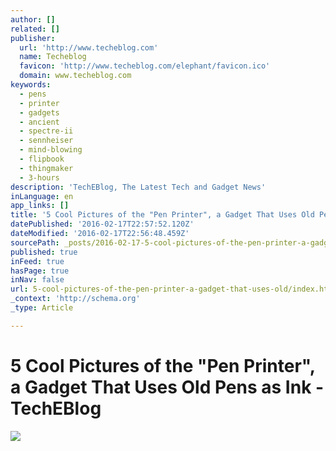 ```yaml
---
author: []
related: []
publisher:
  url: 'http://www.techeblog.com'
  name: Techeblog
  favicon: 'http://www.techeblog.com/elephant/favicon.ico'
  domain: www.techeblog.com
keywords:
  - pens
  - printer
  - gadgets
  - ancient
  - spectre-ii
  - sennheiser
  - mind-blowing
  - flipbook
  - thingmaker
  - 3-hours
description: 'TechEBlog, The Latest Tech and Gadget News'
inLanguage: en
app_links: []
title: '5 Cool Pictures of the "Pen Printer", a Gadget That Uses Old Pens as Ink - TechEBlog'
datePublished: '2016-02-17T22:57:52.120Z'
dateModified: '2016-02-17T22:56:48.459Z'
sourcePath: _posts/2016-02-17-5-cool-pictures-of-the-pen-printer-a-gadget-that-uses-old.md
published: true
inFeed: true
hasPage: true
inNav: false
url: 5-cool-pictures-of-the-pen-printer-a-gadget-that-uses-old/index.html
_context: 'http://schema.org'
_type: Article

---
```

# 5 Cool Pictures of the "Pen Printer"&comma; a Gadget That Uses Old Pens as Ink - TechEBlog
![](http://i.imgur.com/R8bzCvA.jpg)